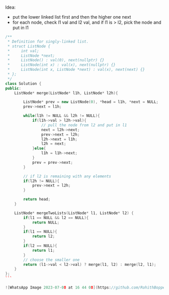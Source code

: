 Idea:
- put the lower linked list first and then the higher one next
- for each node, check l1 val and l2 val, and if l1 is > l2, pick the node and put in l1

```c++
/**
 * Definition for singly-linked list.
 * struct ListNode {
 *     int val;
 *     ListNode *next;
 *     ListNode() : val(0), next(nullptr) {}
 *     ListNode(int x) : val(x), next(nullptr) {}
 *     ListNode(int x, ListNode *next) : val(x), next(next) {}
 * };
 */
class Solution {
public:
    ListNode* merge(ListNode* l1h, ListNode* l2h){

        ListNode* prev = new ListNode(0), *head = l1h, *next = NULL;
        prev->next = l1h;

        while(l1h != NULL && l2h != NULL){
            if(l1h->val > l2h->val){
                // pull the node from l2 and put in l1
                next = l2h->next;
                prev->next = l2h;
                l2h->next = l1h;
                l2h = next;
            }else{
                l1h = l1h->next;
            }
            prev = prev->next;
        }

        // if l2 is remaining with any elements
        if(l2h != NULL){
            prev->next = l2h;
        }

        return head;
    }

    ListNode* mergeTwoLists(ListNode* l1, ListNode* l2) {
        if(l1 == NULL && l2 == NULL){
            return NULL;
        }
        if(l1 == NULL){
            return l2;
        }
        if(l2 == NULL){
            return l1;
        }
        // choose the smaller one
        return (l1->val < l2->val) ? merge(l1, l2) : merge(l2, l1); 
    }
};
```​

![WhatsApp Image 2023-07-08 at 16 44 08](https://github.com/RohithBoppey/leetcode-sol/assets/73538974/afa031ee-eda7-4faf-a1e5-091962fbe911)
